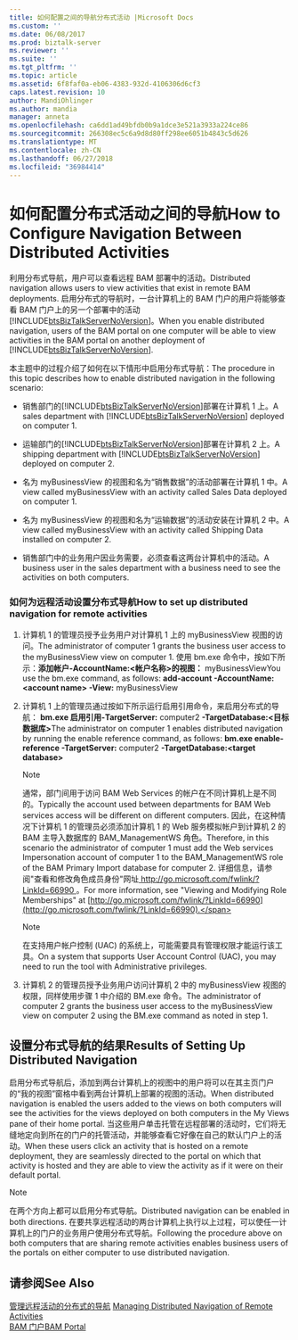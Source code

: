 ```yaml
---
title: 如何配置之间的导航分布式活动 |Microsoft Docs
ms.custom: ''
ms.date: 06/08/2017
ms.prod: biztalk-server
ms.reviewer: ''
ms.suite: ''
ms.tgt_pltfrm: ''
ms.topic: article
ms.assetid: 6f8faf0a-eb06-4383-932d-4106306d6cf3
caps.latest.revision: 10
author: MandiOhlinger
ms.author: mandia
manager: anneta
ms.openlocfilehash: ca6dd1ad49bfdb0b9a1dce3e521a3933a224ce86
ms.sourcegitcommit: 266308ec5c6a9d8d80ff298ee6051b4843c5d626
ms.translationtype: MT
ms.contentlocale: zh-CN
ms.lasthandoff: 06/27/2018
ms.locfileid: "36984414"
---
```

# <a name="how-to-configure-navigation-between-distributed-activities"></a><span data-ttu-id="dbf17-102">如何配置分布式活动之间的导航</span><span class="sxs-lookup"><span data-stu-id="dbf17-102">How to Configure Navigation Between Distributed Activities</span></span>
<span data-ttu-id="dbf17-103">利用分布式导航，用户可以查看远程 BAM 部署中的活动。</span><span class="sxs-lookup"><span data-stu-id="dbf17-103">Distributed navigation allows users to view activities that exist in remote BAM deployments.</span></span> <span data-ttu-id="dbf17-104">启用分布式的导航时，一台计算机上的 BAM 门户的用户将能够查看 BAM 门户上的另一个部署中的活动[!INCLUDE[btsBizTalkServerNoVersion](../includes/btsbiztalkservernoversion-md.md)]。</span><span class="sxs-lookup"><span data-stu-id="dbf17-104">When you enable distributed navigation, users of the BAM portal on one computer will be able to view activities in the BAM portal on another deployment of [!INCLUDE[btsBizTalkServerNoVersion](../includes/btsbiztalkservernoversion-md.md)].</span></span>  
  
 <span data-ttu-id="dbf17-105">本主题中的过程介绍了如何在以下情形中启用分布式导航：</span><span class="sxs-lookup"><span data-stu-id="dbf17-105">The procedure in this topic describes how to enable distributed navigation in the following scenario:</span></span>  
  
- <span data-ttu-id="dbf17-106">销售部门的[!INCLUDE[btsBizTalkServerNoVersion](../includes/btsbiztalkservernoversion-md.md)]部署在计算机 1 上。</span><span class="sxs-lookup"><span data-stu-id="dbf17-106">A sales department with [!INCLUDE[btsBizTalkServerNoVersion](../includes/btsbiztalkservernoversion-md.md)] deployed on computer 1.</span></span>  
  
- <span data-ttu-id="dbf17-107">运输部门的[!INCLUDE[btsBizTalkServerNoVersion](../includes/btsbiztalkservernoversion-md.md)]部署在计算机 2 上。</span><span class="sxs-lookup"><span data-stu-id="dbf17-107">A shipping department with [!INCLUDE[btsBizTalkServerNoVersion](../includes/btsbiztalkservernoversion-md.md)] deployed on computer 2.</span></span>  
  
- <span data-ttu-id="dbf17-108">名为 myBusinessView 的视图和名为“销售数据”的活动部署在计算机 1 中。</span><span class="sxs-lookup"><span data-stu-id="dbf17-108">A view called myBusinessView with an activity called Sales Data deployed on computer 1.</span></span>  
  
- <span data-ttu-id="dbf17-109">名为 myBusinessView 的视图和名为“运输数据”的活动安装在计算机 2 中。</span><span class="sxs-lookup"><span data-stu-id="dbf17-109">A view called myBusinessView with an activity called Shipping Data installed on computer 2.</span></span>  
  
- <span data-ttu-id="dbf17-110">销售部门中的业务用户因业务需要，必须查看这两台计算机中的活动。</span><span class="sxs-lookup"><span data-stu-id="dbf17-110">A business user in the sales department with a business need to see the activities on both computers.</span></span>  
  
### <a name="how-to-set-up-distributed-navigation-for-remote-activities"></a><span data-ttu-id="dbf17-111">如何为远程活动设置分布式导航</span><span class="sxs-lookup"><span data-stu-id="dbf17-111">How to set up distributed navigation for remote activities</span></span>  
  
1.  <span data-ttu-id="dbf17-112">计算机 1 的管理员授予业务用户对计算机 1 上的 myBusinessView 视图的访问。</span><span class="sxs-lookup"><span data-stu-id="dbf17-112">The administrator of computer 1 grants the business user access to the myBusinessView view on computer 1.</span></span> <span data-ttu-id="dbf17-113">使用 bm.exe 命令中，按如下所示：**添加帐户-AccountName:\<帐户名称\>的视图：** myBusinessView</span><span class="sxs-lookup"><span data-stu-id="dbf17-113">You use the bm.exe command, as follows: **add-account -AccountName:\<account name\> -View:** myBusinessView</span></span>  
  
2.  <span data-ttu-id="dbf17-114">计算机 1 上的管理员通过按如下所示运行启用引用命令，来启用分布式的导航： **bm.exe 启用引用-TargetServer:** computer2 **-TargetDatabase:\<目标数据库\>**</span><span class="sxs-lookup"><span data-stu-id="dbf17-114">The administrator on computer 1 enables distributed navigation by running the enable reference command, as follows: **bm.exe enable-reference -TargetServer:** computer2 **-TargetDatabase:\<target database\>**</span></span>  
  
    > [!NOTE]
    >  <span data-ttu-id="dbf17-115">通常，部门间用于访问 BAM Web Services 的帐户在不同计算机上是不同的。</span><span class="sxs-lookup"><span data-stu-id="dbf17-115">Typically the account used between departments for BAM Web services access will be different on different computers.</span></span> <span data-ttu-id="dbf17-116">因此，在这种情况下计算机 1 的管理员必须添加计算机 1 的 Web 服务模拟帐户到计算机 2 的 BAM 主导入数据库的 BAM_ManagementWS 角色。</span><span class="sxs-lookup"><span data-stu-id="dbf17-116">Therefore, in this scenario the administrator of computer 1 must add the Web services Impersonation account of computer 1 to the BAM_ManagementWS role of the BAM Primary Import database for computer 2.</span></span> <span data-ttu-id="dbf17-117">详细信息，请参阅"查看和修改角色成员身份"网址[ http://go.microsoft.com/fwlink/?LinkId=66990 ](http://go.microsoft.com/fwlink/?LinkId=66990)。</span><span class="sxs-lookup"><span data-stu-id="dbf17-117">For more information, see "Viewing and Modifying Role Memberships" at [http://go.microsoft.com/fwlink/?LinkId=66990](http://go.microsoft.com/fwlink/?LinkId=66990).</span></span>  
  
    > [!NOTE]
    >  <span data-ttu-id="dbf17-118">在支持用户帐户控制 (UAC) 的系统上，可能需要具有管理权限才能运行该工具。</span><span class="sxs-lookup"><span data-stu-id="dbf17-118">On a system that supports User Account Control (UAC), you may need to run the tool with Administrative privileges.</span></span>  
  
3.  <span data-ttu-id="dbf17-119">计算机 2 的管理员授予业务用户访问计算机 2 中的 myBusinessView 视图的权限，同样使用步骤 1 中介绍的 BM.exe 命令。</span><span class="sxs-lookup"><span data-stu-id="dbf17-119">The administrator of computer 2 grants the business user access to the myBusinessView view on computer 2 using the BM.exe command as noted in step 1.</span></span>  
  
## <a name="results-of-setting-up-distributed-navigation"></a><span data-ttu-id="dbf17-120">设置分布式导航的结果</span><span class="sxs-lookup"><span data-stu-id="dbf17-120">Results of Setting Up Distributed Navigation</span></span>  
 <span data-ttu-id="dbf17-121">启用分布式导航后，添加到两台计算机上的视图中的用户将可以在其主页门户的“我的视图”窗格中看到两台计算机上部署的视图的活动。</span><span class="sxs-lookup"><span data-stu-id="dbf17-121">When distributed navigation is enabled the users added to the views on both computers will see the activities for the views deployed on both computers in the My Views pane of their home portal.</span></span> <span data-ttu-id="dbf17-122">当这些用户单击托管在远程部署的活动时，它们将无缝地定向到所在的门户的托管活动，并能够查看它好像在自己的默认门户上的活动。</span><span class="sxs-lookup"><span data-stu-id="dbf17-122">When these users click an activity that is hosted on a remote deployment, they are seamlessly directed to the portal on which that activity is hosted and they are able to view the activity as if it were on their default portal.</span></span>  
  
> [!NOTE]
>  <span data-ttu-id="dbf17-123">在两个方向上都可以启用分布式导航。</span><span class="sxs-lookup"><span data-stu-id="dbf17-123">Distributed navigation can be enabled in both directions.</span></span> <span data-ttu-id="dbf17-124">在要共享远程活动的两台计算机上执行以上过程，可以使任一计算机上的门户的业务用户使用分布式导航。</span><span class="sxs-lookup"><span data-stu-id="dbf17-124">Following the procedure above on both computers that are sharing remote activities enables business users of the portals on either computer to use distributed navigation.</span></span>  
  
## <a name="see-also"></a><span data-ttu-id="dbf17-125">请参阅</span><span class="sxs-lookup"><span data-stu-id="dbf17-125">See Also</span></span>  
 <span data-ttu-id="dbf17-126">[管理远程活动的分布式的导航](../core/managing-distributed-navigation-of-remote-activities.md) </span><span class="sxs-lookup"><span data-stu-id="dbf17-126">[Managing Distributed Navigation of Remote Activities](../core/managing-distributed-navigation-of-remote-activities.md) </span></span>  
 [<span data-ttu-id="dbf17-127">BAM 门户</span><span class="sxs-lookup"><span data-stu-id="dbf17-127">BAM Portal</span></span>](../core/bam-portal.md)